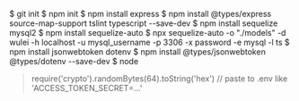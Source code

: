 $ git init
$ npm init
$ npm install express
$ npm install @types/express source-map-support tslint typescript --save-dev
$ npm install sequelize mysql2
$ npm install sequelize-auto
$ npx sequelize-auto -o "./models" -d wulei -h localhost -u mysql_username -p 3306 -x password -e mysql -l ts
$ npm install jsonwebtoken dotenv
$ npm install @types/jsonwebtoken @types/dotenv --save-dev
$ node
> require('crypto').randomBytes(64).toString('hex')
// paste to .env like 'ACCESS_TOKEN_SECRET=...'
